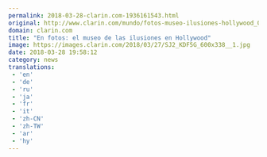 ```yaml
---
permalink: 2018-03-28-clarin.com-1936161543.html
original: http://www.clarin.com/mundo/fotos-museo-ilusiones-hollywood_0_Bk-wuDK5M.html
domain: clarin.com
title: "En fotos: el museo de las ilusiones en Hollywood"
image: https://images.clarin.com/2018/03/27/SJ2_KDF5G_600x338__1.jpg
date: 2018-03-28 19:58:12
category: news
translations: 
 - 'en'
 - 'de'
 - 'ru'
 - 'ja'
 - 'fr'
 - 'it'
 - 'zh-CN'
 - 'zh-TW'
 - 'ar'
 - 'hy'
---
```


